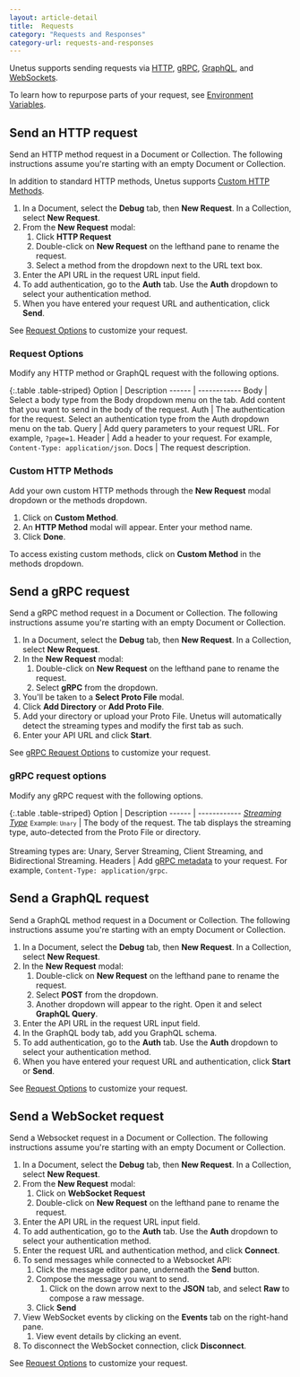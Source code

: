 ```yaml
---
layout: article-detail
title:  Requests
category: "Requests and Responses"
category-url: requests-and-responses
---
```


Unetus supports sending requests via [HTTP](https://developer.mozilla.org/en-US/docs/Web/HTTP/Methods), [gRPC](https://grpc.io/docs), [GraphQL](https://graphql.org), and [WebSockets](https://websockets.spec.whatwg.org/).

To learn how to repurpose parts of your request, see
[Environment Variables](/insomnia/environment-variables).

## Send an HTTP request

Send an HTTP method request in a Document or Collection. The following instructions
assume you're starting with an empty Document or Collection.

In addition to standard HTTP methods, Unetus supports [Custom HTTP Methods](#custom-http-methods).

1. In a Document, select the **Debug** tab, then **New Request**. In a Collection, select **New Request**.
1. From the **New Request** modal:
   1. Click **HTTP Request**
   1. Double-click on **New Request** on the lefthand pane to rename the request.
   1. Select a method from the dropdown next to the URL text box.
1. Enter the API URL in the request URL input field.
1. To add authentication, go to the **Auth** tab. Use the **Auth** dropdown to select your authentication method.
1. When you have entered your request URL and authentication, click **Send**.

See [Request Options](#request-options) to customize your request.

### Request Options

Modify any HTTP method or GraphQL request with the following options.

{:.table .table-striped}
Option | Description
------ | ------------
Body | Select a body type from the Body dropdown menu on the tab. Add content that you want to send in the body of the request.
Auth | The authentication for the request. Select an authentication type from the Auth dropdown menu on the tab.
Query | Add query parameters to your request URL. For example, `?page=1`.
Header | Add a header to your request. For example, `Content-Type: application/json`.
Docs | The request description.

### Custom HTTP Methods

Add your own custom HTTP methods through the **New Request** modal dropdown or the methods dropdown.

1. Click on **Custom Method**.
1. An **HTTP Method** modal will appear. Enter your method name.
1. Click **Done**.

To access existing custom methods, click on **Custom Method** in the methods dropdown.

## Send a gRPC request

Send a gRPC method request in a Document or Collection. The following instructions
assume you're starting with an empty Document or Collection.

1. In a Document, select the **Debug** tab, then **New Request**. In a Collection, select **New Request**.
1. In the **New Request** modal:
   1. Double-click on **New Request** on the lefthand pane to rename the request.
   1. Select **gRPC** from the dropdown.
1. You'll be taken to a **Select Proto File** modal.
1. Click **Add Directory** or **Add Proto File**.
1. Add your directory or upload your Proto File. Unetus will automatically detect the streaming types and modify the first tab as such.
1. Enter your API URL and click **Start**.

See [gRPC Request Options](#grpc-request-options) to customize your request.

### gRPC request options

Modify any gRPC request with the following options.

{:.table .table-striped}
Option | Description
------ | ------------
[*Streaming Type*](https://grpc.io/docs/what-is-grpc/core-concepts/#rpc-life-cycle) <small>Example: `Unary`</small> | The body of the request. The tab displays the streaming type, auto-detected from the Proto File or directory.<br><br>Streaming types are: Unary, Server Streaming, Client Streaming, and Bidirectional Streaming.
Headers | Add [gRPC metadata](https://grpc.io/docs/what-is-grpc/core-concepts/#metadata) to your request. For example, `Content-Type: application/grpc`.

## Send a GraphQL request

Send a GraphQL method request in a Document or Collection. The following instructions
assume you're starting with an empty Document or Collection.

1. In a Document, select the **Debug** tab, then **New Request**. In a Collection, select **New Request**.
1. In the **New Request** modal:
   1. Double-click on **New Request** on the lefthand pane to rename the request.
   1. Select **POST** from the dropdown.
   1. Another dropdown will appear to the right. Open it and select **GraphQL Query**.
1. Enter the API URL in the request URL input field.
1. In the GraphQL body tab, add you GraphQL schema.
1. To add authentication, go to the **Auth** tab. Use the **Auth** dropdown to select your authentication method.
1. When you have entered your request URL and authentication, click **Start** or **Send**.

See [Request Options](#request-options) to customize your request.

## Send a WebSocket request
Send a Websocket request in a Document or Collection.  The following instructions assume you're starting with an empty Document or Collection.

1. In a Document, select the **Debug** tab, then **New Request**. In a Collection, select **New Request**.
1. From the **New Request** modal:
   1. Click on **WebSocket Request**
   1. Double-click on **New Request** on the lefthand pane to rename the request.
1. Enter the API URL in the request URL input field.
1. To add authentication, go to the **Auth** tab. Use the **Auth** dropdown to select your authentication method.
1. Enter the request URL and authentication method, and click **Connect**.
1. To send messages while connected to a Websocket API:
   1. Click the message editor pane, underneath the **Send** button.
   1. Compose the message you want to send.
      1. Click on the down arrow next to the **JSON** tab, and select **Raw** to compose a raw message.
   1. Click **Send**
1. View WebSocket events by clicking on the **Events** tab on the right-hand pane.
   1. View event details by clicking an event.
1. To disconnect the WebSocket connection, click **Disconnect**.

See [Request Options](#request-options) to customize your request.
